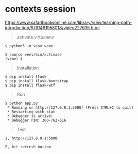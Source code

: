 # contexts session

https://www.safaribooksonline.com/library/view/learning-path-introduction/9781491958018/video227635.html

> activate virtualenv

```
$ python3 -m venv venv

$ source venv/bin/activate
(venv) $ 
```

> Installation

```
$ pip install flask
$ pip install flask-bootstrap
$ pip install flask-wtf
```

> Run

```
$ python app.py 
 * Running on http://127.0.0.1:5000/ (Press CTRL+C to quit)
 * Restarting with stat
 * Debugger is active!
 * Debugger PIN: 360-762-616
```

> Test

```
1, http://127.0.0.1:5000

2, hit refresh button
```
